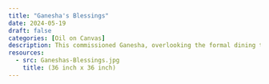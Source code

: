 ```yaml
---
title: "Ganesha's Blessings"
date: 2024-05-19
draft: false
categories: [Oil on Canvas]
description: This commissioned Ganesha, overlooking the formal dining table, will bring not only color, but good luck as well to its home!
resources:
  - src: Ganeshas-Blessings.jpg
    title: (36 inch x 36 inch)
---
```




